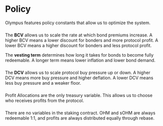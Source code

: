 # Policy

Olympus features policy constants that allow us to optimize the system.

### &#x20;<a href="bonds" id="bonds"></a>

The **BCV** allows us to scale the rate at which bond premiums increase. A higher BCV means a lower discount for bonders and more protocol profit. A lower BCV means a higher discount for bonders and less protocol profit.

The **vesting term** determines how long it takes for bonds to become fully redeemable. A longer term means lower inflation and lower bond demand.

### &#x20;<a href="sales" id="sales"></a>

The **DCV** allows us to scale protocol buy pressure up or down. A higher DCV means more buy pressure and higher deflation. A lower DCV means less buy pressure and a weaker floor.

### &#x20;<a href="treasury" id="treasury"></a>

Profit Allocations are the only treasury variable. This allows us to choose who receives profits from the protocol.

### &#x20;<a href="staking" id="staking"></a>

There are no variables in the staking contract. OHM and sOHM are always redeemable 1:1, and profits are always distributed equally through rebase.
